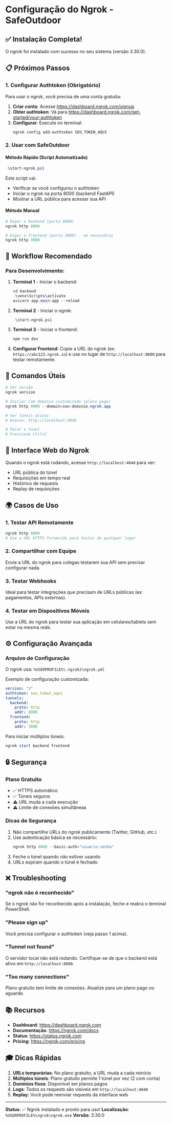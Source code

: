 # Configuração do Ngrok - SafeOutdoor

## ✅ Instalação Completa!

O ngrok foi instalado com sucesso no seu sistema (versão 3.30.0).

## 📋 Próximos Passos

### 1. Configurar Authtoken (Obrigatório)

Para usar o ngrok, você precisa de uma conta gratuita:

1. **Criar conta**: Acesse https://dashboard.ngrok.com/signup
2. **Obter authtoken**: Vá para https://dashboard.ngrok.com/get-started/your-authtoken
3. **Configurar**: Execute no terminal:
   ```powershell
   ngrok config add-authtoken SEU_TOKEN_AQUI
   ```

### 2. Usar com SafeOutdoor

#### Método Rápido (Script Automatizado)

```powershell
.\start-ngrok.ps1
```

Este script vai:
- Verificar se você configurou o authtoken
- Iniciar o ngrok na porta 8000 (backend FastAPI)
- Mostrar a URL pública para acessar sua API

#### Método Manual

```powershell
# Expor o backend (porta 8000)
ngrok http 8000

# Expor o frontend (porta 3000) - se necessário
ngrok http 3000
```

## 🎯 Workflow Recomendado

### Para Desenvolvimento:

1. **Terminal 1** - Iniciar o backend:
   ```powershell
   cd backend
   .\venv\Scripts\activate
   uvicorn app.main:app --reload
   ```

2. **Terminal 2** - Iniciar o ngrok:
   ```powershell
   .\start-ngrok.ps1
   ```
   
3. **Terminal 3** - Iniciar o frontend:
   ```powershell
   npm run dev
   ```

4. **Configurar Frontend**: Copie a URL do ngrok (ex: `https://abc123.ngrok.io`) e use no lugar de `http://localhost:8000` para testar remotamente.

## 🔧 Comandos Úteis

```powershell
# Ver versão
ngrok version

# Iniciar com domínio customizado (plano pago)
ngrok http 8000 --domain=seu-dominio.ngrok.app

# Ver túneis ativos
# Acesse: http://localhost:4040

# Parar o túnel
# Pressione Ctrl+C
```

## 📱 Interface Web do Ngrok

Quando o ngrok está rodando, acesse `http://localhost:4040` para ver:
- URL pública do túnel
- Requisições em tempo real
- Histórico de requests
- Replay de requisições

## 🌍 Casos de Uso

### 1. Testar API Remotamente
```powershell
ngrok http 8000
# Use a URL HTTPS fornecida para testar de qualquer lugar
```

### 2. Compartilhar com Equipe
Envie a URL do ngrok para colegas testarem sua API sem precisar configurar nada.

### 3. Testar Webhooks
Ideal para testar integrações que precisam de URLs públicas (ex: pagamentos, APIs externas).

### 4. Testar em Dispositivos Móveis
Use a URL do ngrok para testar sua aplicação em celulares/tablets sem estar na mesma rede.

## ⚙️ Configuração Avançada

### Arquivo de Configuração

O ngrok usa: `%USERPROFILE%\.ngrok2\ngrok.yml`

Exemplo de configuração customizada:
```yaml
version: "2"
authtoken: seu_token_aqui
tunnels:
  backend:
    proto: http
    addr: 8000
  frontend:
    proto: http
    addr: 3000
```

Para iniciar múltiplos túneis:
```powershell
ngrok start backend frontend
```

## 🔒 Segurança

### Plano Gratuito
- ✅ HTTPS automático
- ✅ Túneis seguros
- ⚠️ URL muda a cada execução
- ⚠️ Limite de conexões simultâneas

### Dicas de Segurança
1. Não compartilhe URLs do ngrok publicamente (Twitter, GitHub, etc.)
2. Use autenticação básica se necessário:
   ```powershell
   ngrok http 8000 --basic-auth="usuario:senha"
   ```
3. Feche o túnel quando não estiver usando
4. URLs expiram quando o túnel é fechado

## ❌ Troubleshooting

### "ngrok não é reconhecido"
Se o ngrok não for reconhecido após a instalação, feche e reabra o terminal PowerShell.

### "Please sign up"
Você precisa configurar o authtoken (veja passo 1 acima).

### "Tunnel not found"
O servidor local não está rodando. Certifique-se de que o backend está ativo em `http://localhost:8000`.

### "Too many connections"
Plano gratuito tem limite de conexões. Atualize para um plano pago ou aguarde.

## 📚 Recursos

- **Dashboard**: https://dashboard.ngrok.com
- **Documentação**: https://ngrok.com/docs
- **Status**: https://status.ngrok.com
- **Pricing**: https://ngrok.com/pricing

## 🎓 Dicas Rápidas

1. **URLs temporárias**: No plano gratuito, a URL muda a cada reinício
2. **Múltiplos túneis**: Plano gratuito permite 1 túnel por vez (2 com conta)
3. **Domínios fixos**: Disponível em planos pagos
4. **Logs**: Todos os requests são visíveis em `http://localhost:4040`
5. **Replay**: Você pode reenviar requests da interface web

---

**Status**: ✅ Ngrok instalado e pronto para uso!
**Localização**: `%USERPROFILE%\ngrok\ngrok.exe`
**Versão**: 3.30.0
